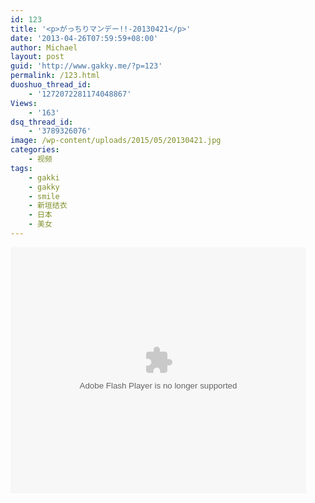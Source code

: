 ```yaml
---
id: 123
title: '<p>がっちりマンデー!!-20130421</p>'
date: '2013-04-26T07:59:59+08:00'
author: Michael
layout: post
guid: 'http://www.gakky.me/?p=123'
permalink: /123.html
duoshuo_thread_id:
    - '1272072281174048867'
Views:
    - '163'
dsq_thread_id:
    - '3789326076'
image: /wp-content/uploads/2015/05/20130421.jpg
categories:
    - 视频
tags:
    - gakki
    - gakky
    - smile
    - 新垣结衣
    - 日本
    - 美女
---
```


<object height="394" width="473"><param name="allowscriptaccess" value="sameDomain"></param><param name="wmode" value="transparent"></param><param name="movie" value="http://player.youku.com/player.php/sid/136558134/v.swf"></param><param name="allowfullscreen" value="true"></param><embed allowfullscreen="true" allowscriptaccess="sameDomain" height="394" src="http://player.youku.com/player.php/sid/136558134/v.swf" type="application/x-shockwave-flash" width="473" wmode="transparent"></embed></object>